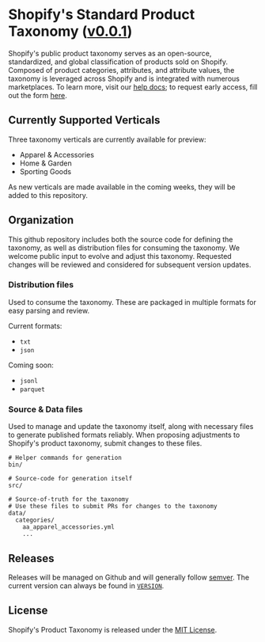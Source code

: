 # Shopify's Standard Product Taxonomy ([v0.0.1](./VERSION))

Shopify's public product taxonomy serves as an open-source, standardized, and global classification of products sold on Shopify. Composed of product categories, attributes, and attribute values, the taxonomy is leveraged across Shopify and is integrated with numerous marketplaces. To learn more, visit our [help docs](https://help.shopify.com/manual/products/details/product-type); to request early access, fill out the form [here](http://shopify.com/editions/winter2024#new-taxonomy).


## Currently Supported Verticals

Three taxonomy verticals are currently available for preview:
* Apparel & Accessories
* Home & Garden
* Sporting Goods

As new verticals are made available in the coming weeks, they will be added to this repository.

## Organization

This github repository includes both the source code for defining the taxonomy, as well as distribution files for consuming the taxonomy. We welcome public input to evolve and adjust this taxonomy. Requested changes will be reviewed and considered for subsequent version updates.

### Distribution files

Used to consume the taxonomy. These are packaged in multiple formats for easy parsing and review.

Current formats:
- `txt`
- `json`

Coming soon:
- `jsonl`
- `parquet`

### Source & Data files

Used to manage and update the taxonomy itself, along with necessary files to generate published formats reliably. When proposing adjustments to Shopify's product taxonomy, submit changes to these files.


```
# Helper commands for generation
bin/

# Source-code for generation itself
src/

# Source-of-truth for the taxonomy
# Use these files to submit PRs for changes to the taxonomy
data/
  categories/
    aa_apparel_accessories.yml
    ...
```

## Releases

Releases will be managed on Github and will generally follow [semver](https://semver.org/). The current version can always be found in [`VERSION`](./VERSION).

## License

Shopify's Product Taxonomy is released under the [MIT License](./LICENSE).
